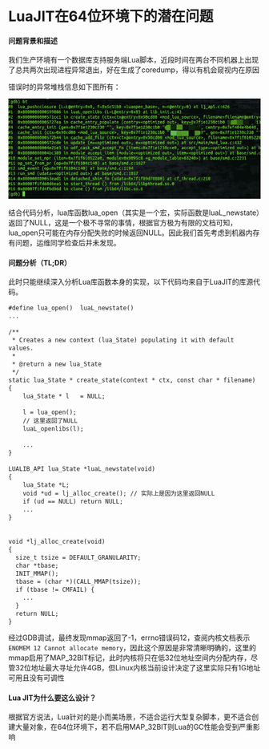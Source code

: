 LuaJIT在64位环境下的潜在问题
===

#### 问题背景和描述

我们生产环境有一个数据库支持服务端Lua脚本，近段时间在两台不同机器上出现了总共两次出现进程异常退出，好在生成了coredump，得以有机会窥视内在原因

错误时的异常堆栈信息如下图所有：

![](/images/user/lua-jit-1.png) 

结合代码分析，lua库函数lua_open（其实是一个宏，实际函数是luaL_newstate）返回了NULL，这是一个极不寻常的事情，根据官方极为有限的文档可知，lua_open只可能在内存分配失败的时候返回NULL。因此我们首先考虑到机器内存有问题，运维同学检查后并未发现。

#### 问题分析（TL;DR）

此时只能继续深入分析Lua库函数本身的实现，以下代码均来自于LuaJIT的库源代码。

	#define lua_open()  luaL_newstate()
	...
	  
	/**
	 * Creates a new context (lua_State) populating it with default values.
	 *
	 * @return a new lua_State
	 */
	static lua_State * create_state(context * ctx, const char * filename) {
	    lua_State * l   = NULL;
	 
	    l = lua_open();
	    // 这里返回了NULL
	    luaL_openlibs(l);
	 
	    ...
	}
	  
	LUALIB_API lua_State *luaL_newstate(void)
	{
	    lua_State *L;
	    void *ud = lj_alloc_create(); // 实际上是因为这里返回NULL
	    if (ud == NULL) return NULL;
	    ...
	}
	 
	 
	void *lj_alloc_create(void)
	{
	  size_t tsize = DEFAULT_GRANULARITY;
	  char *tbase;
	  INIT_MMAP();
	  tbase = (char *)(CALL_MMAP(tsize));
	  if (tbase != CMFAIL) {
	    ...
	  }
	  return NULL;
	}

经过GDB调试，最终发现mmap返回了-1，errno错误码12，查阅内核文档表示```ENOMEM 12 Cannot allocate memory```，因此这个原因是非常清晰明确的，这里的mmap启用了MAP_32BIT标记，此时内核将只在低32位地址空间内分配内存，尽管32位地址最大寻址允许4GB，但Linux内核当前设计决定了这里实际只有1G地址可用且没有可调性

#### Lua JIT为什么要这么设计？

根据官方说法，Lua针对的是小而美场景，不适合运行大型复杂脚本，更不适合创建大量对象，在64位环境下，若不启用MAP_32BIT则Lua的GC性能会受到严重影响


 